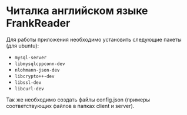 # Читалка английском языке FrankReader
Для работы приложения необходимо установить следующие пакеты (для ubuntu):
- `mysql-server`
- `libmysqlcppconn-dev`
- `nlohmann-json-dev`
- `libcrypto++-dev`
- `libssl-dev`
- `libcurl-dev`

Так же необходимо создать файлы config.json (примеры соответствующих файлов в папках client и server).

